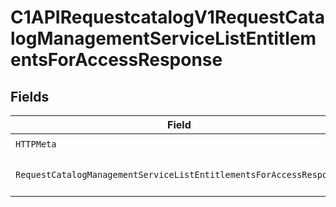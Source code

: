 # C1APIRequestcatalogV1RequestCatalogManagementServiceListEntitlementsForAccessResponse


## Fields

| Field                                                                                                                                                                       | Type                                                                                                                                                                        | Required                                                                                                                                                                    | Description                                                                                                                                                                 |
| --------------------------------------------------------------------------------------------------------------------------------------------------------------------------- | --------------------------------------------------------------------------------------------------------------------------------------------------------------------------- | --------------------------------------------------------------------------------------------------------------------------------------------------------------------------- | --------------------------------------------------------------------------------------------------------------------------------------------------------------------------- |
| `HTTPMeta`                                                                                                                                                                  | [components.HTTPMetadata](../../models/components/httpmetadata.md)                                                                                                          | :heavy_check_mark:                                                                                                                                                          | N/A                                                                                                                                                                         |
| `RequestCatalogManagementServiceListEntitlementsForAccessResponse`                                                                                                          | [*components.RequestCatalogManagementServiceListEntitlementsForAccessResponse](../../models/components/requestcatalogmanagementservicelistentitlementsforaccessresponse.md) | :heavy_minus_sign:                                                                                                                                                          | The RequestCatalogManagementServiceListEntitlementsForAccessResponse message contains a list of results and a nextPageToken if applicable.                                  |